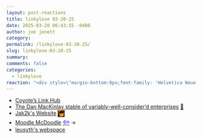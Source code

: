 ```yaml
---
layout: post-reactions
title: 𝚕𝚒𝚗𝚔𝚢𝚕𝚘𝚟𝚎 𝟶𝟹-𝟸𝟶-𝟸𝟻
date: 2025-03-20 06:43:55 -0400
author: joe jenett
category: 
permalink: /linkylove-03-20-25/
slug: linkylove-03-20-25
summary: 
comments: false
categories:
  - linkylove
reaction: "<div style=\"margin-bottom:9px;font-family: 'Helvetica Neue',Helvetica,Arial,sans-serif;font-weight:600;font-size:.9rem;\">Reactions:</div><p><a href=\"https://toot.community/@jenett/114194385079875899#favorited-by-109326597713827183\"><img src=\"https://static.toot.community/cache/accounts/avatars/112/757/571/850/957/359/original/71a15e19bfc75e90.png\" alt=\"\" width=\"48\"><br><span style=\"font-size:.9rem;\">Pamela</span></a></p>"
---
```

<ul class="linkylove">
	<li><a title="Coyote’s Link Hub" href="https://osteophage.neocities.org/">Coyote’s Link Hub</a></li>
	<li><a title="Welcome to Dan’s brain" href="https://danmackinlay.name/">The Dan MacKinlay stable of variably-well-consider’d enterprises</a> <a title="source" href="https://pinboard.in/u:roger">📌</a></li>
	<li><a title="Jakob" href="https://jak2k.schwanenberg.name/">Jak2k's Website</a>  <a href="https://pinboard.in/u:ramblinggit" title="thx Brad!"><img src="/images/brad.png" width="18" height="18" alt="thx Brad!" style="vertical-align:middle;"></a></li>
	<li><a title="Moodle" href="https://moodlemcdoodle.neocities.org/">Moodle McDoodle</a> <a title="source" href="https://sabrin.party/"><span style="font-size:1.5em;color:blue;">&#8678;</span></a> <span title="led to site shown below">&#8594;</span></li>
	<li><a title="leusyth" href="https://leusyth.neocities.org/">leusyth's webspace</a></li>
</ul>

<a style="display:none;" href="https://brid.gy/publish/mastodon"><small>(cross-posted to mastodon)</small></a>